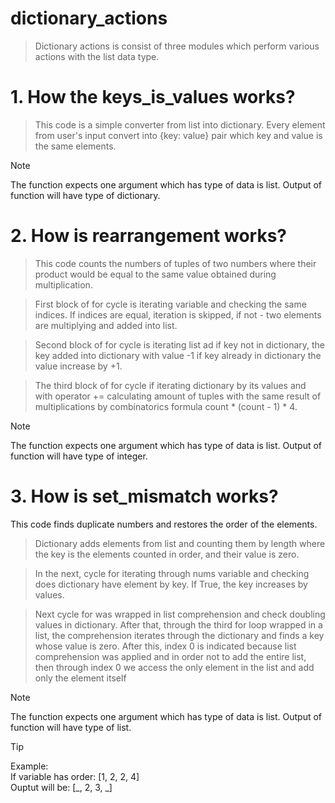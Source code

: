 # dictionary_actions

> Dictionary actions is сonsist of three modules which perform various actions with the list data type.

#  1. How the keys_is_values works?       
> This code is a simple converter from list into dictionary. Every element from user's input convert into {key: value}
> pair which key and value is the same elements.

> [!NOTE]
> The function expects one argument which has type of data is list. Output of function will have type of dictionary.
 
# 2. How is rearrangement works?        
> This code counts the numbers of tuples of two numbers where their product would be equal to the same value
> obtained during multiplication.

> First block of for cycle is iterating variable and checking the same indices.
> If indices are equal, iteration is skipped, if not - two elements are multiplying and added into list.

> Second block of for cycle is iterating list ad if key not in dictionary, the key added into dictionary with value -1
> if key already in dictionary the value increase by +1.

> The third block of for cycle if iterating dictionary by its values and with operator += calculating amount of tuples
> with the same result of multiplications by combinatorics formula count * (count - 1) * 4.
   
> [!NOTE]
> The function expects one argument which has type of data is list. Output of function will have type of integer.
   
# 3. How is set_mismatch works?     
This code finds duplicate numbers and restores the order of the elements.

> Dictionary adds elements from list and counting them by length where the key is the elements counted in order,
> and their value is zero.

> In the next, cycle for iterating through nums variable and checking does dictionary have element by key. If True, the
> key increases by values.

> Next cycle for was wrapped in list comprehension and check doubling values in dictionary.
> After that, through the third for loop wrapped in a list, the comprehension iterates through the dictionary and
> finds a key whose value is zero. After this, index 0 is indicated because list comprehension was applied and in
> order not to add the entire list, then through index 0 we access the only element in the list and add only the
> element itself


> [!NOTE]
> The function expects one argument which has type of data is list. Output of function will have type of list.

> [!TIP]
> Example:       
> If variable has order: [1, 2, 2, 4]     
> Ouptut will be: [_, 2, 3, _]  

